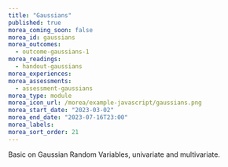 ```yaml
---
title: "Gaussians"
published: true
morea_coming_soon: false
morea_id: gaussians
morea_outcomes:
  - outcome-gaussians-1
morea_readings:
  - handout-gaussians
morea_experiences:
morea_assessments:
  - assessment-gaussians
morea_type: module
morea_icon_url: /morea/example-javascript/gaussians.png
morea_start_date: "2023-03-02"
morea_end_date: "2023-07-16T23:00"
morea_labels:
morea_sort_order: 21
---
```


Basic on Gaussian Random Variables, univariate and multivariate.
